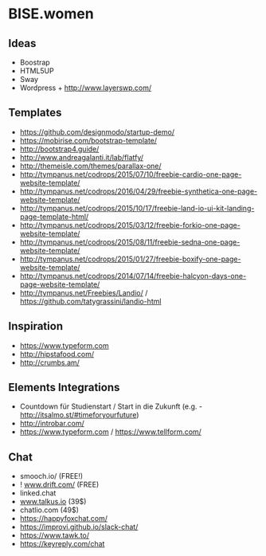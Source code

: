 # BISE.women
## Ideas
- Boostrap
- HTML5UP
- Sway
- Wordpress + http://www.layerswp.com/

## Templates
- https://github.com/designmodo/startup-demo/
- https://mobirise.com/bootstrap-template/
- http://bootstrap4.guide/
- http://www.andreagalanti.it/lab/flatfy/
- http://themeisle.com/themes/parallax-one/
- http://tympanus.net/codrops/2015/07/10/freebie-cardio-one-page-website-template/
- http://tympanus.net/codrops/2016/04/29/freebie-synthetica-one-page-website-template/
- http://tympanus.net/codrops/2015/10/17/freebie-land-io-ui-kit-landing-page-template-html/
- http://tympanus.net/codrops/2015/03/12/freebie-forkio-one-page-website-template/
- http://tympanus.net/codrops/2015/08/11/freebie-sedna-one-page-website-template/
- http://tympanus.net/codrops/2015/01/27/freebie-boxify-one-page-website-template/
- http://tympanus.net/codrops/2014/07/14/freebie-halcyon-days-one-page-website-template/
- http://tympanus.net/Freebies/Landio/ / https://github.com/tatygrassini/landio-html

## Inspiration
- https://www.typeform.com
- http://hipstafood.com/
- http://crumbs.am/


## Elements Integrations
- Countdown für Studienstart / Start in die Zukunft (e.g. - http://itsalmo.st/#timeforyourfuture)
- http://introbar.com/
- https://www.typeform.com / https://www.tellform.com/


## Chat
- smooch.io/ (FREE!)
- ! www.drift.com/ (FREE)
- linked.chat
- www.talkus.io (39$)
- chatlio.com (49$)
- https://happyfoxchat.com/
- https://improvi.github.io/slack-chat/
- https://www.tawk.to/
- https://keyreply.com/chat
